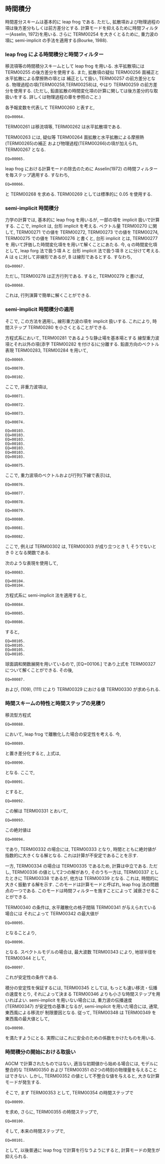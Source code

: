 ## 時間積分

時間差分スキームは基本的に leap frog である. ただし, 拡散項および物理過程の項は後方差分もしくは前方差分とする. 計算モードを抑えるために時間フィルター(Asselin, 1972)を用いる. さらに TERM00254 を大きくとるために, 重力波の項に semi-implicit の手法を適用する(Bourke, 1988).

### leap frog による時間積分と時間フィルター

移流項等の時間積分スキームとして leap frog を用いる. 水平拡散項には TERM00255 の後方差分を使用する. また, 拡散項の疑似 TERM00256 面補正と水平拡散による摩擦熱の項とは 補正として扱い, TERM00257 の前方差分となる. 物理過程の項(TERM00258,TERM00258)は, やはり TERM00259 の前方差分を使用する. (ただし, 鉛直拡散の時間変化項の計算に関しては後方差分的な取扱いをする. 詳しくは物理過程の章を参照のこと.)

各予報変数を代表して TERM00260 と表すと,

    EQ=00064.

TERM00261 は移流項等, TERM00262 は水平拡散項である.

TERM00263 には, 疑似等 TERM00264 面拡散と水平拡散による摩擦熱(TERM00265)の補正 および物理過程(TERM00266)の項が加えられ, TERM00267 となる.

    EQ=00065.

leap frog における計算モードの除去のために Asselin(1972) の時間フィルターを毎ステップ適用する. すなわち,

    EQ=00066.

と TERM00268 を求める. TERM00269 としては標準的に 0.05 を使用する.

### semi-implicit 時間積分

力学の計算では, 基本的に leap frog を用いるが, 一部の項を implicit 扱いで計算する. ここで, implicit は, 台形 implicit を考える. ベクトル量 TERM00270 に関して, TERM00271 での値を TERM00272, TERM00273 での値を TERM00274, TERM00275 での値を TERM00276 と書くと, 台形 implicit とは, TERM00277 を 用いて評価した時間変化項をを用いて解くことにあたる. 今, <span>q</span> の時間変化項として, leap forg 法で扱う項 A と 台形 implicit 法で扱う項 B とに分けて考える. A は <span>q</span> に対して非線形であるが, B は線形であるとする. すなわち,

    EQ=00067.

ただし, TERM00278 は正方行列である. すると, TERM00279 と書けば,

    EQ=00068.

これは, 行列演算で簡単に解くことができる.

### semi-implicit 時間積分の適用

そこで, この方法を適用し, 線形重力波の項を implicit 扱いする. これにより, 時間ステップ TERM00280 を小さくとることができる.

方程式系において, TERM00281 であるような静止場を基本場とする 線型重力波項とそれ以外の項(添字 TERM00282 を付ける)に分離する. 鉛直方向のベクトル表現 TERM00283, TERM00284 を用いて,

    EQ=00069.

    EQ=00070.

    EQ=00102.

ここで, 非重力波項は,

    EQ=00071.

    EQ=00072.

    EQ=00073.

    EQ=00074.

    EQ=00103.
    EQ=00103.
    EQ=00103.
    EQ=00103.
    EQ=00103.
    EQ=00103.
    EQ=00103.

    EQ=00075.

ここで, 重力波項のベクトルおよび行列(下線で表示)は,

    EQ=00076.

    EQ=00077.

    EQ=00078.

    EQ=00079.

    EQ=00080.

    EQ=00081.

    EQ=00082.

ここで, 例えば TERM00302 は, TERM00303 が成り立つとき 1, そうでないとき 0 となる関数である.

次のような表現を使用して,

    EQ=00083.

    EQ=00104.
    EQ=00104.

方程式系に semi-implicit 法を適用すると,

    EQ=00084.

    EQ=00085.

    EQ=00086.

すると,

    EQ=00105.
    EQ=00105.
    EQ=00105.
    EQ=00105.

球面調和関数展開を用いているので, \[EQ=00106.\] であり上式を TERM00327 について解くことができる. その後,

    EQ=00087.

および, (109), (111) により TERM00329 における値 TERM00330 が求められる.

### 時間スキームの特性と時間ステップの見積り

移流型方程式

    EQ=00088.

において, leap frog で離散化した場合の安定性を考える. 今,

    EQ=00089.

と置き差分化すると, 上式は,

    EQ=00090.

となる. ここで,

    EQ=00091.

とすると,

    EQ=00092.

この解は TERM00331 とおいて,

    EQ=00093.

この絶対値は

    EQ=00094.

であり, TERM00332 の場合には, TERM00333 となり, 時間とともに絶対値が指数的に大きくなる解となる. これは計算が不安定であることを示す.

一方, TERM00334 の場合は TERM00335 であるため, 計算は中立である. ただし, TERM00336 の値として2つの解があり, そのうち一方は, TERM00337 としたときに TERM00338 であるが, 他方は TERM00339 となる. これは, 時間的に大きく振動する解を示す. このモードは計算モードと呼ばれ, leap frog 法の問題点の一つである. このモードは時間フィルターを施すことによって 減衰させることができる.

TERM00340 の条件は, 水平離散化の格子間隔 TERM00341 が与えられている場合には それによって TERM00342 の最大値が

    EQ=00095.

となることより,

    EQ=00096.

となる. スペクトルモデルの場合は, 最大波数 TERM00343 により, 地球半径を TERM00344 として,

    EQ=00097.

これが安定性の条件である.

積分の安定性を保証するには, TERM00345 としては, もっとも速い移流・伝播の速度をとり, それによって決まる TERM00346 よりも小さな時間ステップを用いればよい. semi-implicit を用いない場合には, 重力波の伝播速度 (TERM00347) が安定性の基準となるが, semi-implicit を用いた場合には, 通常, 東西風による移流が 制限要因となる. 従って, TERM00348 は TERM00349 を東西風の最大値として,

    EQ=00098.

を満たすようにとる. 実際にはこれに安全のための係数をかけたものを用いる.

### 時間積分の開始における取扱い

AGCM で計算されたものではない, 適当な初期値から始める場合には, モデルに整合的な TERM00350 および TERM00351 の2つの時刻の物理量を与えることはできない. しかし, TERM00352 の値として不整合な値を与えると, 大きな計算モードが発生する.

そこで, まず TERM00353 として, TERM00354 の時間ステップで

    EQ=00099.

を求め, さらに, TERM00355 の時間ステップで,

    EQ=00100.

そして, 本来の時間ステップで,

    EQ=00101.

として, 以後普通に leap frog で計算を行なうようにすると, 計算モードの発生が抑えられる.
